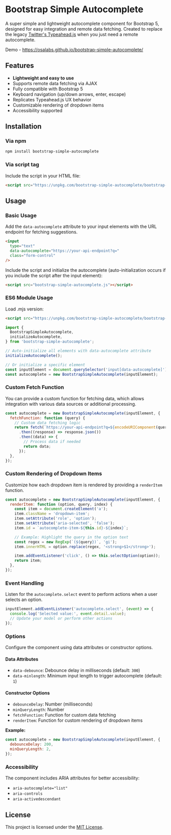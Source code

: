 # Bootstrap Simple Autocomplete

A super simple and lightweight autocomplete component for Bootstrap 5, designed for easy integration and remote data fetching. Created to replace the legacy [Twitter's Typeahead.js](https://github.com/twitter/typeahead.js) when you just need a remote autocomplete.

Demo - https://osalabs.github.io/bootstrap-simple-autocomplete/

## Features

- **Lightweight and easy to use**
- Supports remote data fetching via AJAX
- Fully compatible with Bootstrap 5
- Keyboard navigation (up/down arrows, enter, escape)
- Replicates Typeahead.js UX behavior
- Customizable rendering of dropdown items
- Accessibility supported

## Installation

### Via npm

```bash
npm install bootstrap-simple-autocomplete
```

### Via script tag

Include the script in your HTML file:

```html
<script src="https://unpkg.com/bootstrap-simple-autocomplete/bootstrap-simple-autocomplete.js"></script>
```

## Usage

### Basic Usage

Add the `data-autocomplete` attribute to your input elements with the URL endpoint for fetching suggestions.

```html
<input
  type="text"
  data-autocomplete="https://your-api-endpoint?q="
  class="form-control"
/>
```

Include the script and initialize the autocomplete (auto-initialization occurs if you include the script after the input element):

```html
<script src="bootstrap-simple-autocomplete.js"></script>
```

### ES6 Module Usage
Load .mjs version:
```html
<script src="https://unpkg.com/bootstrap-simple-autocomplete/bootstrap-simple-autocomplete.mjs"></script>
```

```javascript
import {
  BootstrapSimpleAutocomplete,
  initializeAutocomplete,
} from 'bootstrap-simple-autocomplete';

// Auto-initialize all elements with data-autocomplete attribute
initializeAutocomplete();

// Or initialize a specific element
const inputElement = document.querySelector('input[data-autocomplete]');
const autocomplete = new BootstrapSimpleAutocomplete(inputElement);
```

### Custom Fetch Function

You can provide a custom function for fetching data, which allows integration with various data sources or additional processing.

```javascript
const autocomplete = new BootstrapSimpleAutocomplete(inputElement, {
  fetchFunction: function (query) {
    // Custom data fetching logic
    return fetch(`https://your-api-endpoint?q=${encodeURIComponent(query)}`)
      .then((response) => response.json())
      .then((data) => {
        // Process data if needed
        return data;
      });
  },
});
```

### Custom Rendering of Dropdown Items

Customize how each dropdown item is rendered by providing a `renderItem` function.

```javascript
const autocomplete = new BootstrapSimpleAutocomplete(inputElement, {
  renderItem: function (option, query, index) {
    const item = document.createElement('a');
    item.className = 'dropdown-item';
    item.setAttribute('role', 'option');
    item.setAttribute('aria-selected', 'false');
    item.id = `autocomplete-item-${this.id}-${index}`;

    // Example: Highlight the query in the option text
    const regex = new RegExp(`(${query})`, 'gi');
    item.innerHTML = option.replace(regex, '<strong>$1</strong>');

    item.addEventListener('click', () => this.selectOption(option));
    return item;
  },
});
```

### Event Handling

Listen for the `autocomplete.select` event to perform actions when a user selects an option.

```javascript
inputElement.addEventListener('autocomplete.select', (event) => {
  console.log('Selected value:', event.detail.value);
  // Update your model or perform other actions
});
```

### Options

Configure the component using data attributes or constructor options.

#### Data Attributes

- `data-debounce`: Debounce delay in milliseconds (default: `300`)
- `data-minlength`: Minimum input length to trigger autocomplete (default: `1`)

#### Constructor Options

- `debounceDelay`: Number (milliseconds)
- `minQueryLength`: Number
- `fetchFunction`: Function for custom data fetching
- `renderItem`: Function for custom rendering of dropdown items

**Example:**

```javascript
const autocomplete = new BootstrapSimpleAutocomplete(inputElement, {
  debounceDelay: 200,
  minQueryLength: 2,
});
```

### Accessibility

The component includes ARIA attributes for better accessibility:

- `aria-autocomplete="list"`
- `aria-controls`
- `aria-activedescendant`

## License

This project is licensed under the [MIT License](LICENSE).

